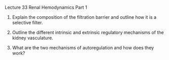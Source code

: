 Lecture 33 Renal Hemodynamics Part 1

1. Explain the composition of the filtration barrier and outline how it is a selective filter.

2. Outline the different intrinsic and extrinsic regulatory mechanisms of the kidney vasculature.

3. What are the two mechanisms of autoregulation and how does they work?
